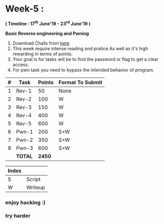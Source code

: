 
# Week-5 :

**( Timeline : 17<sup>th</sup> June'19 - 23<sup>rd</sup> June'19 )**
 
 **Basic Reverse engineering and Pwning**
 
 1. Download Challs from [here](https://drive.google.com/open?id=1paC7mPmOlK-M8VH_bwUwa8B0ldyKunSZ)
 2. This week require intense reading and pratice.As well as it's high rewarding in terms of points.
 3. Your goal is for tasks will be to find the password or flag to  get a clear access.
 4. For pwn task you need to bypass the intended behavior of program.
  


|#| Task		| Points	|	Format To Submit	|
|--| ------------- 	| -------------	|-------------------|
|1| Rev-1  | 50 |None 
|2| Rev-2  | 100 |W|
|3| Rev-3 |150 |W|
|4| Rev-4  | 400  |W|
|5| Rev-5| 600  |W|
|6| Pwn-1 |200|S+W|
|7| Pwn-2  |350| S+W|
|8| Pwn-3 | 600  |S+W|
|| **TOTAL** 	| **2450**	|




Index	|	|
--------|-------|
S	| Script	|
W | Writeup 




### enjoy hacking :)
### try harder
